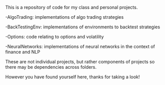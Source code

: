 This is a repository of code for my class and personal projects.

-AlgoTrading: implementations of algo trading strategies

-BackTestingEnv: implementations of environments to backtest strategies

-Options: code relating to options and volatility

-NeuralNetworks: implementations of neural networks in the context of finance and NLP

These are not individual projects, but rather components of projects so there
may be dependencies across folders.

However you have found yourself here, thanks for taking a look!
